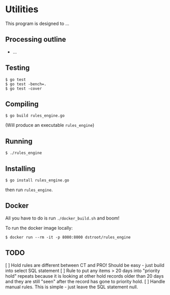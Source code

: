 # Utilities

This program is designed to ...

Processing outline
------------------
* ...

Testing
-------
    $ go test
    $ go test -bench=.
    $ go test -cover

Compiling
---------

    $ go build rules_engine.go

(Will produce an executable `rules_engine`)

Running
-------

    $ ./rules_engine

Installing
---------

    $ go install rules_engine.go

then run `rules_engine`.  

Docker
------

All you have to do is run `./docker_build.sh` and boom!

To run the docker image locally:

    $ docker run --rm -it -p 8000:8000 dstroot/rules_engine


TODO
----
[ ] Hold rules are different between CT and PRO!  Should be easy - just build into select SQL statement
[ ] Rule to put any items > 20 days into "priority hold" repeats because it is looking at other hold records older than 20 days and they are still "seen" after the record has gone to priority hold.
[ ] Handle manual rules.  This is simple - just leave the SQL statement null.
